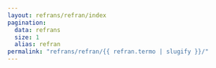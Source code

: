 ```yaml
---
layout: refrans/refran/index
pagination:
  data: refrans
  size: 1
  alias: refran
permalink: "refrans/refran/{{ refran.termo | slugify }}/"
---
```

